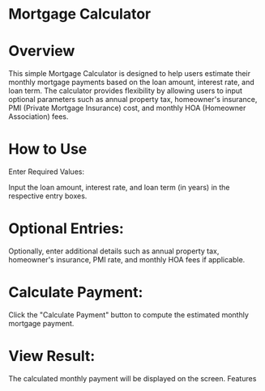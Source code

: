 # Mortgage Calculator

# Overview
This simple Mortgage Calculator is designed to help users estimate their monthly mortgage payments based on the loan amount, interest rate, and loan term. The calculator provides flexibility by allowing users to input optional parameters such as annual property tax, homeowner's insurance, PMI (Private Mortgage Insurance) cost, and monthly HOA (Homeowner Association) fees.

# How to Use
Enter Required Values:

Input the loan amount, interest rate, and loan term (in years) in the respective entry boxes.

# Optional Entries:

Optionally, enter additional details such as annual property tax, homeowner's insurance, PMI rate, and monthly HOA fees if applicable.

# Calculate Payment:

Click the "Calculate Payment" button to compute the estimated monthly mortgage payment.

# View Result:

The calculated monthly payment will be displayed on the screen.
Features


